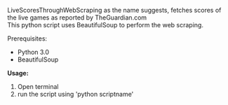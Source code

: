 LiveScoresThroughWebScraping as the name suggests, fetches scores of the live games as reported by TheGuardian.com</br>
This python script uses BeautifulSoup to perform the web scraping.

Prerequisites:</br>
<ul>
  <li> Python 3.0</li>
  <li>BeautifulSoup</li>
</ul>

<b>Usage:</b>
1. Open terminal
2. run the script using 'python scriptname'
